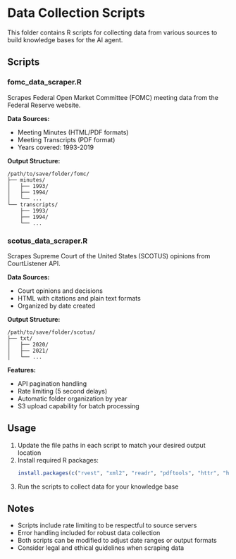 # Data Collection Scripts

This folder contains R scripts for collecting data from various sources to build knowledge bases for the AI agent.

## Scripts

### fomc_data_scraper.R
Scrapes Federal Open Market Committee (FOMC) meeting data from the Federal Reserve website.

**Data Sources:**
- Meeting Minutes (HTML/PDF formats)
- Meeting Transcripts (PDF format)
- Years covered: 1993-2019

**Output Structure:**
```
/path/to/save/folder/fomc/
├── minutes/
│   ├── 1993/
│   ├── 1994/
│   └── ...
└── transcripts/
    ├── 1993/
    ├── 1994/
    └── ...
```

### scotus_data_scraper.R
Scrapes Supreme Court of the United States (SCOTUS) opinions from CourtListener API.

**Data Sources:**
- Court opinions and decisions
- HTML with citations and plain text formats
- Organized by date created

**Output Structure:**
```
/path/to/save/folder/scotus/
├── txt/
│   ├── 2020/
│   ├── 2021/
│   └── ...
```

**Features:**
- API pagination handling
- Rate limiting (5 second delays)
- Automatic folder organization by year
- S3 upload capability for batch processing

## Usage

1. Update the file paths in each script to match your desired output location
2. Install required R packages:
   ```r
   install.packages(c("rvest", "xml2", "readr", "pdftools", "httr", "httr2", "jsonlite"))
   ```
3. Run the scripts to collect data for your knowledge base

## Notes

- Scripts include rate limiting to be respectful to source servers
- Error handling included for robust data collection
- Both scripts can be modified to adjust date ranges or output formats
- Consider legal and ethical guidelines when scraping data
